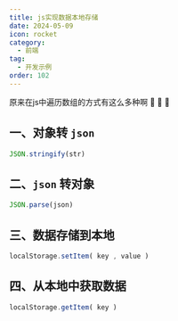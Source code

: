 ```yaml
---
title: js实现数据本地存储
date: 2024-05-09
icon: rocket
category:
  - 前端
tag:
  - 开发示例
order: 102
---
```

原来在js中遍历数组的方式有这么多种啊 :rofl: :rofl: :rofl:

<!-- more -->
## 一、对象转 `json`

```javascript
JSON.stringify(str)
```

## 二、`json` 转对象

```javascript
JSON.parse(json)
```

## 三、数据存储到本地

```javascript
localStorage.setItem( key , value )
```

## 四、从本地中获取数据

```javascript
localStorage.getItem( key )
```
